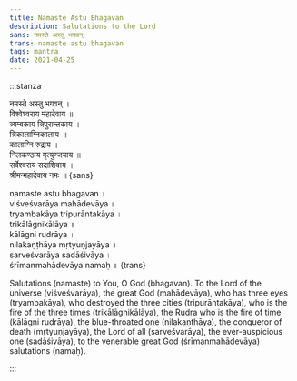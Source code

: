 ```yaml
---
title: Namaste Astu Bhagavan
description: Salutations to the Lord
sans: नमस्ते अस्तु भगवन्
trans: namaste astu bhagavan
tags: mantra
date: 2021-04-25
---
```


:::stanza

नमस्ते अस्तु भगवन् ।  
विश्वेश्वराय महादेवाय ॥  
त्र्यम्बकाय त्रिपुरान्तकाय ।  
त्रिकालाग्निकालाय ॥  
कालाग्नि रुद्राय ।  
निलकण्ठाय मृत्युण्जयाय ॥  
सर्वेश्वराय सदाशिवाय ।  
श्रीमन्महादेवाय नमः ॥ {sans}

namaste astu bhagavan ।  
viśveśvarāya mahādevāya ॥  
tryambakāya tripurāntakāya ।  
trikālāgnikālāya ॥  
kālāgni rudrāya ।  
nilakaṇṭhāya mṛtyuṇjayāya ॥  
sarveśvarāya sadāśivāya ।  
śrīmanmahādevāya namaḥ ॥ {trans}

Salutations (namaste) to You, O God (bhagavan).
To the Lord of the universe (viśveśvarāya), the great God (mahādevāya), who has three eyes (tryambakāya), who destroyed the three cities (tripurāntakāya), who is the fire of the three times (trikālāgnikālāya), the Rudra who is the fire of time (kālāgni rudrāya), the blue-throated one (nilakaṇṭhāya), the conqueror of death (mṛtyuṇjayāya), the Lord of all (sarveśvarāya), the ever-auspicious one (sadāśivāya), to the venerable great God (śrīmanmahādevāya) salutations (namaḥ).

:::

<audio-player title="Namaste astu Bhagavan" file="/audio/Shiva_-_Namaste_astu_Bhagavan_oum_ru.mp3" />

<audio-player title="Rattan Mohan Sharma - Shiva prathana" file="/audio/Rattan_Mohan_Sharma_-_Shiva_Prarthana_oum_ru.mp3" />
